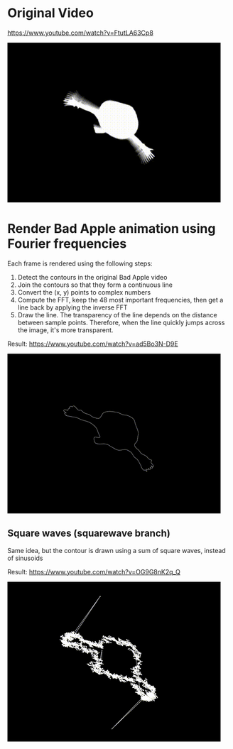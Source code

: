 # Original Video
https://www.youtube.com/watch?v=FtutLA63Cp8

![](gifs/orig.gif)

# Render Bad Apple animation using Fourier frequencies
Each frame is rendered using the following steps:
1. Detect the contours in the original Bad Apple video
2. Join the contours so that they form a continuous line
3. Convert the (x, y) points to complex numbers
4. Compute the FFT, keep the 48 most important frequencies, then get a line back by applying the inverse FFT
5. Draw the line. The transparency of the line depends on the distance between sample points. Therefore, when the line quickly jumps across the image, it's more transparent.

Result: https://www.youtube.com/watch?v=ad5Bo3N-D9E

![](gifs/fourier48.gif)


## Square waves (squarewave branch)
Same idea, but the contour is drawn using a sum of square waves, instead of sinusoids

Result: https://www.youtube.com/watch?v=OG9G8nK2q_Q

![](gifs/squarewave96.gif)